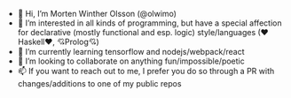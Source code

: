 - 👋 Hi, I’m Morten Winther Olsson (@olwimo)
- 👀 I’m interested in all kinds of programming, but have a special affection for declarative (mostly functional and esp. logic) style/languages (❤Haskell❤, 💘Prolog💘)
- 🌱 I’m currently learning tensorflow and nodejs/webpack/react
- 💞️ I’m looking to collaborate on anything fun/impossible/poetic
- 📫 If you want to reach out to me, I prefer you do so through a PR with changes/additions to one of my public repos

<!---
olwimo/olwimo is a ✨ special ✨ repository because its `README.md` (this file) appears on your GitHub profile.
You can click the Preview link to take a look at your changes.
--->
